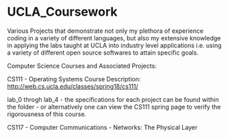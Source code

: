 # UCLA_Coursework
Various Projects that demonstrate not only my plethora of experience coding in a variety of different languages, but also my extensive knowledge in applying the labs taught at UCLA into industry level applications i.e. using a variety of different open source softwares to attain specific goals.

Computer Science Courses and Associated Projects: 

CS111 - Operating Systems
Course Description: http://web.cs.ucla.edu/classes/spring18/cs111/

lab_0 throgh lab_4 - the specifications for each project can be found within the folder - or alternatively one can view the CS111 spring page to verify the rigorousness of this course.

CS117 - Computer Communications - Networks: The Physical Layer

